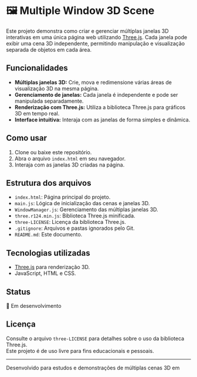 # 🖼️ Multiple Window 3D Scene

Este projeto demonstra como criar e gerenciar múltiplas janelas 3D interativas em uma única página web utilizando [Three.js](https://threejs.org/). Cada janela pode exibir uma cena 3D independente, permitindo manipulação e visualização separada de objetos em cada área.

## Funcionalidades

- **Múltiplas janelas 3D:** Crie, mova e redimensione várias áreas de visualização 3D na mesma página.
- **Gerenciamento de janelas:** Cada janela é independente e pode ser manipulada separadamente.
- **Renderização com Three.js:** Utiliza a biblioteca Three.js para gráficos 3D em tempo real.
- **Interface intuitiva:** Interaja com as janelas de forma simples e dinâmica.

## Como usar

1. Clone ou baixe este repositório.
2. Abra o arquivo `index.html` em seu navegador.
3. Interaja com as janelas 3D criadas na página.

## Estrutura dos arquivos

- `index.html`: Página principal do projeto.
- `main.js`: Lógica de inicialização das cenas e janelas 3D.
- `WindowManager.js`: Gerenciamento das múltiplas janelas 3D.
- `three.r124.min.js`: Biblioteca Three.js minificada.
- `three-LICENSE`: Licença da biblioteca Three.js.
- `.gitignore`: Arquivos e pastas ignorados pelo Git.
- `README.md`: Este documento.

## Tecnologias utilizadas

- [Three.js](https://threejs.org/) para renderização 3D.
- JavaScript, HTML e CSS.

## Status

🚧 Em desenvolvimento

## Licença

Consulte o arquivo `three-LICENSE` para detalhes sobre o uso da biblioteca Three.js.  
Este projeto é de uso livre para fins educacionais e pessoais.

---

Desenvolvido para estudos e demonstrações de múltiplas cenas 3D em